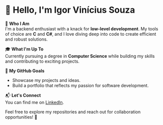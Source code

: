 # 👋 Hello, I'm Igor Vinícius Souza  

🎯 **Who I Am**  
I'm a backend enthusiast with a knack for **low-level development**. My tools of choice are **C** and **C#**, and I love diving deep into code to create efficient and robust solutions.  

🎓 **What I'm Up To**  
Currently pursuing a degree in **Computer Science** while building my skills and contributing to exciting projects.  

🌟 **My GitHub Goals**  
- Showcase my projects and ideas.  
- Build a portfolio that reflects my passion for software development.  

📬 **Let's Connect**  
You can find me on [LinkedIn](https://www.linkedin.com/in/igor-vin%C3%ADcius-souza-8024801ba/).  

Feel free to explore my repositories and reach out for collaboration opportunities! 🚀  
